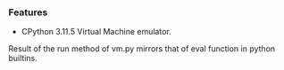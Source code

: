 ### Features

- CPython 3.11.5 Virtual Machine emulator.

Result of the run method of vm.py mirrors that of eval function in python builtins. 
